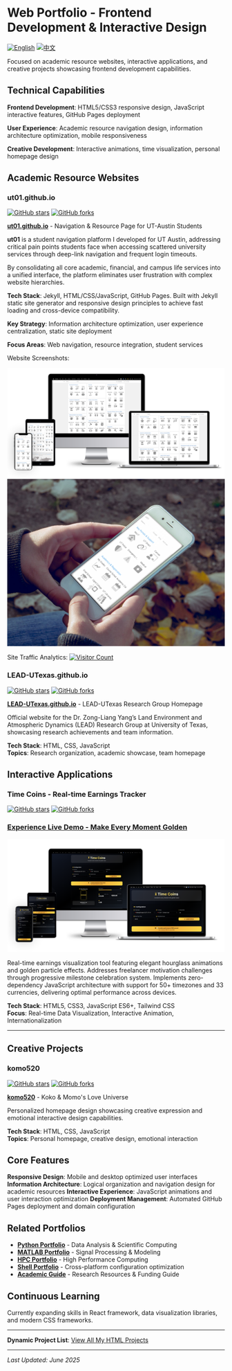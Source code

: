 # Web Portfolio - Frontend Development & Interactive Design

[![English](https://img.shields.io/badge/lang-English-blue.svg)](README.md)
[![中文](https://img.shields.io/badge/lang-中文-brown.svg)](README.CN.md)

Focused on academic resource websites, interactive applications, and creative projects showcasing frontend development capabilities.

## Technical Capabilities

**Frontend Development**: HTML5/CSS3 responsive design, JavaScript interactive features, GitHub Pages deployment

**User Experience**: Academic resource navigation design, information architecture optimization, mobile responsiveness

**Creative Development**: Interactive animations, time visualization, personal homepage design

## Academic Resource Websites

### ut01.github.io
[![GitHub stars](https://img.shields.io/github/stars/ut01/ut01.github.io)](https://github.com/ut01/ut01.github.io)
[![GitHub forks](https://img.shields.io/github/forks/ut01/ut01.github.io)](https://github.com/ut01/ut01.github.io/fork)

**[ut01.github.io](https://github.com/ut01/ut01.github.io)** - Navigation & Resource Page for UT-Austin Students

**ut01** is a student navigation platform I developed for UT Austin, addressing critical pain points students face when accessing scattered university services through deep-link navigation and frequent login timeouts.

By consolidating all core academic, financial, and campus life services into a unified interface, the platform eliminates user frustration with complex website hierarchies.

**Tech Stack**: Jekyll, HTML/CSS/JavaScript, GitHub Pages. Built with Jekyll static site generator and responsive design principles to achieve fast loading and cross-device compatibility.

**Key Strategy**: Information architecture optimization, user experience centralization, static site deployment

**Focus Areas**: Web navigation, resource integration, student services

Website Screenshots:

![ut01 Screenshot](./assets/Screenshot-Multiple-Device-ut01.png)
![ut01 Screenshot](./assets/Screenshot-Mobile-Device-ut01.png)

Site Traffic Analytics: [![Visitor Count](https://clustrmaps.com/map_v2.png?d=fQvKmZbPMctrjCs0jp8rDLqKYPwmQtmFVMiOSl9YUsE&cl=ffffff&w=a&t=tt&co=ffffff&ct=000000)](https://clustrmaps.com/site/1c6il)

### LEAD-UTexas.github.io
[![GitHub stars](https://img.shields.io/github/stars/ktwu01/LEAD-UTexas.github.io)](https://github.com/ktwu01/LEAD-UTexas.github.io)
[![GitHub forks](https://img.shields.io/github/forks/ktwu01/LEAD-UTexas.github.io)](https://github.com/ktwu01/LEAD-UTexas.github.io/fork)

**[LEAD-UTexas.github.io](https://github.com/ktwu01/LEAD-UTexas.github.io)** - LEAD-UTexas Research Group Homepage

Official website for the Dr. Zong-Liang Yang’s Land Environment and Atmospheric Dynamics (LEAD) Research Group at University of Texas, showcasing research achievements and team information.

**Tech Stack**: HTML, CSS, JavaScript  
**Topics**: Research organization, academic showcase, team homepage

## Interactive Applications

### Time Coins - Real-time Earnings Tracker
[![GitHub stars](https://img.shields.io/github/stars/ktwu01/time-coins)](https://github.com/ktwu01/time-coins)
[![GitHub forks](https://img.shields.io/github/forks/ktwu01/time-coins)](https://github.com/ktwu01/time-coins/fork)

### **[Experience Live Demo - Make Every Moment Golden](https://ktwu01.github.io/time-coins/)**

![time-coins Screenshot](./assets/Screenshot-Multiple-Device-time-coins.png)

Real-time earnings visualization tool featuring elegant hourglass animations and golden particle effects. Addresses freelancer motivation challenges through progressive milestone celebration system. Implements zero-dependency JavaScript architecture with support for 50+ timezones and 33 currencies, delivering optimal performance across devices.

**Tech Stack**: HTML5, CSS3, JavaScript ES6+, Tailwind CSS  
**Focus**: Real-time Data Visualization, Interactive Animation, Internationalization

---

## Creative Projects

### komo520
[![GitHub stars](https://img.shields.io/github/stars/ktwu01/komo520)](https://github.com/ktwu01/komo520)
[![GitHub forks](https://img.shields.io/github/forks/ktwu01/komo520)](https://github.com/ktwu01/komo520/fork)

**[komo520](https://github.com/ktwu01/komo520)** - Koko & Momo's Love Universe

Personalized homepage design showcasing creative expression and emotional interactive design capabilities.

**Tech Stack**: HTML, CSS, JavaScript  
**Topics**: Personal homepage, creative design, emotional interaction

## Core Features

**Responsive Design**: Mobile and desktop optimized user interfaces
**Information Architecture**: Logical organization and navigation design for academic resources
**Interactive Experience**: JavaScript animations and user interaction optimization
**Deployment Management**: Automated GitHub Pages deployment and domain configuration

## Related Portfolios

- **[Python Portfolio](../python/)** - Data Analysis & Scientific Computing
- **[MATLAB Portfolio](../matlab/)** - Signal Processing & Modeling
- **[HPC Portfolio](../hpc/)** - High Performance Computing
- **[Shell Portfolio](../shell/)** -  Cross-platform configuration optimization
- **[Academic Guide](../academic/)** - Research Resources & Funding Guide

## Continuous Learning

Currently expanding skills in React framework, data visualization libraries, and modern CSS frameworks.

---

**Dynamic Project List**: [View All My HTML Projects](https://github.com/ktwu01?tab=repositories&q=&type=&language=html&sort=)

---

*Last Updated: June 2025*